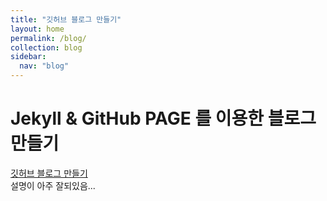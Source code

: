 ```yaml
---
title: "깃허브 블로그 만들기"
layout: home
permalink: /blog/
collection: blog
sidebar:
  nav: "blog"
---
```

# Jekyll & GitHub PAGE 를 이용한 블로그 만들기 

[깃허브 블로그 만들기](https://devinlife.com/howto/)  
설명이 아주 잘되있음...
